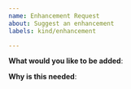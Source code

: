 ```yaml
---
name: Enhancement Request
about: Suggest an enhancement
labels: kind/enhancement

---
```


**What would you like to be added**:

**Why is this needed**: